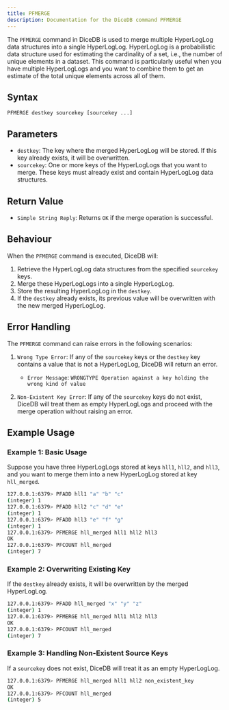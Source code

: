 ```yaml
---
title: PFMERGE
description: Documentation for the DiceDB command PFMERGE
---
```


The `PFMERGE` command in DiceDB is used to merge multiple HyperLogLog data structures into a single HyperLogLog. HyperLogLog is a probabilistic data structure used for estimating the cardinality of a set, i.e., the number of unique elements in a dataset. This command is particularly useful when you have multiple HyperLogLogs and you want to combine them to get an estimate of the total unique elements across all of them.

## Syntax

```
PFMERGE destkey sourcekey [sourcekey ...]
```

## Parameters

- `destkey`: The key where the merged HyperLogLog will be stored. If this key already exists, it will be overwritten.
- `sourcekey`: One or more keys of the HyperLogLogs that you want to merge. These keys must already exist and contain HyperLogLog data structures.

## Return Value

- `Simple String Reply`: Returns `OK` if the merge operation is successful.

## Behaviour

When the `PFMERGE` command is executed, DiceDB will:

1. Retrieve the HyperLogLog data structures from the specified `sourcekey` keys.
1. Merge these HyperLogLogs into a single HyperLogLog.
1. Store the resulting HyperLogLog in the `destkey`.
1. If the `destkey` already exists, its previous value will be overwritten with the new merged HyperLogLog.

## Error Handling

The `PFMERGE` command can raise errors in the following scenarios:

1. `Wrong Type Error`: If any of the `sourcekey` keys or the `destkey` key contains a value that is not a HyperLogLog, DiceDB will return an error.

   - `Error Message`: `WRONGTYPE Operation against a key holding the wrong kind of value`

1. `Non-Existent Key Error`: If any of the `sourcekey` keys do not exist, DiceDB will treat them as empty HyperLogLogs and proceed with the merge operation without raising an error.

## Example Usage

### Example 1: Basic Usage

Suppose you have three HyperLogLogs stored at keys `hll1`, `hll2`, and `hll3`, and you want to merge them into a new HyperLogLog stored at key `hll_merged`.

```sh
127.0.0.1:6379> PFADD hll1 "a" "b" "c"
(integer) 1
127.0.0.1:6379> PFADD hll2 "c" "d" "e"
(integer) 1
127.0.0.1:6379> PFADD hll3 "e" "f" "g"
(integer) 1
127.0.0.1:6379> PFMERGE hll_merged hll1 hll2 hll3
OK
127.0.0.1:6379> PFCOUNT hll_merged
(integer) 7
```

### Example 2: Overwriting Existing Key

If the `destkey` already exists, it will be overwritten by the merged HyperLogLog.

```sh
127.0.0.1:6379> PFADD hll_merged "x" "y" "z"
(integer) 1
127.0.0.1:6379> PFMERGE hll_merged hll1 hll2 hll3
OK
127.0.0.1:6379> PFCOUNT hll_merged
(integer) 7
```

### Example 3: Handling Non-Existent Source Keys

If a `sourcekey` does not exist, DiceDB will treat it as an empty HyperLogLog.

```sh
127.0.0.1:6379> PFMERGE hll_merged hll1 hll2 non_existent_key
OK
127.0.0.1:6379> PFCOUNT hll_merged
(integer) 5
```
